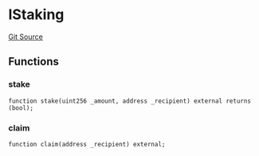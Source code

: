 # IStaking
[Git Source](https://github.com/KlimaDAO/klimadao-solidity/blob/0daf6561853dcea28093c3f0ddf1098de21c5de2/src/protocol/staking/regular/StakingHelper.sol)


## Functions
### stake


```solidity
function stake(uint256 _amount, address _recipient) external returns (bool);
```

### claim


```solidity
function claim(address _recipient) external;
```

